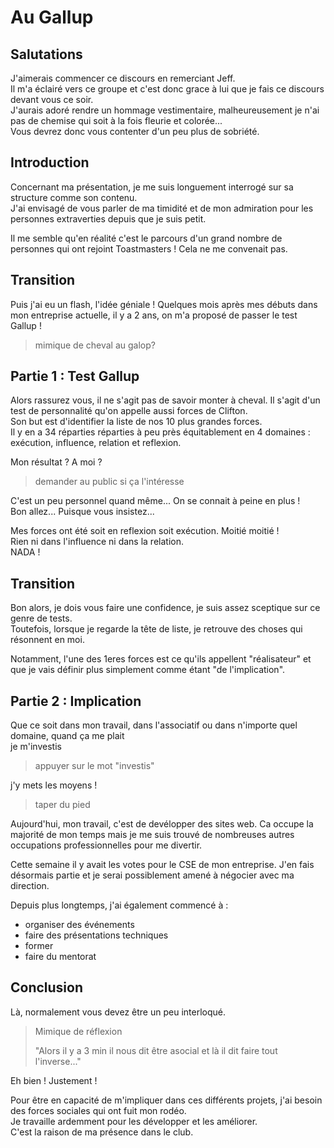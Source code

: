 # Au Gallup

## Salutations

J'aimerais commencer ce discours en remerciant Jeff. <br/>
Il m'a éclairé vers ce groupe et c'est donc grace à lui que je fais ce discours devant vous ce soir. <br/>
J'aurais adoré rendre un hommage vestimentaire, malheureusement je n'ai pas de chemise qui soit à la fois fleurie et colorée... <br/>
Vous devrez donc vous contenter d'un peu plus de sobriété.

## Introduction

Concernant ma présentation, je me suis longuement interrogé sur sa structure comme son contenu. <br/>
J'ai envisagé de vous parler de ma timidité et de mon admiration pour les personnes extraverties depuis que je suis petit.

Il me semble qu'en réalité c'est le parcours d'un grand nombre de personnes qui ont rejoint Toastmasters ! Cela ne me convenait pas.

## Transition

Puis j'ai eu un flash, l'idée géniale !
Quelques mois après mes débuts dans mon entreprise actuelle, il y a 2 ans, on m'a proposé de passer le test Gallup !
> mimique de cheval au galop?

## Partie 1 : Test Gallup

Alors rassurez vous, il ne s'agit pas de savoir monter à cheval. Il s'agit d'un test de personnalité qu'on appelle aussi forces de Clifton. <br/>
Son but est d'identifier la liste de nos 10 plus grandes forces. <br/>
Il y en a 34 réparties réparties à peu près équitablement en 4 domaines : exécution, influence, relation et reflexion.

Mon résultat ? A moi ?
> demander au public si ça l'intéresse

C'est un peu personnel quand même... On se connait à peine en plus ! <br/>
Bon allez... Puisque vous insistez...

Mes forces ont été soit en reflexion soit exécution. Moitié moitié ! <br/>
Rien ni dans l'influence ni dans la relation. <br/>
NADA !

## Transition

Bon alors, je dois vous faire une confidence, je suis assez sceptique sur ce genre de tests. <br/>
Toutefois, lorsque je regarde la tête de liste, je retrouve des choses qui résonnent en moi.

Notamment, l'une des 1eres forces est ce qu'ils appellent "réalisateur" et que je vais définir plus simplement comme étant "de l'implication".

## Partie 2 : Implication

Que ce soit dans mon travail, dans l'associatif ou dans n'importe quel domaine, quand ça me plait <br/>
je m'investis
> appuyer sur le mot "investis"

j'y mets les moyens !
> taper du pied

Aujourd'hui, mon travail, c'est de devélopper des sites web. Ca occupe la majorité de mon temps mais je me suis trouvé de nombreuses autres occupations professionnelles pour me divertir.

Cette semaine il y avait les votes pour le CSE de mon entreprise. J'en fais désormais partie et je serai possiblement amené à négocier avec ma direction.

Depuis plus longtemps, j'ai également commencé à :

- organiser des événements
- faire des présentations techniques
- former
- faire du mentorat

## Conclusion

Là, normalement vous devez être un peu interloqué.
> Mimique de réflexion
>
> "Alors il y a 3 min il nous dit être asocial et là il dit faire tout l'inverse..."

Eh bien ! Justement !

Pour être en capacité de m'impliquer dans ces différents projets, j'ai besoin des forces sociales qui ont fuit mon rodéo. <br/>
Je travaille ardemment pour les développer et les améliorer. <br/>
C'est la raison de ma présence dans le club.

